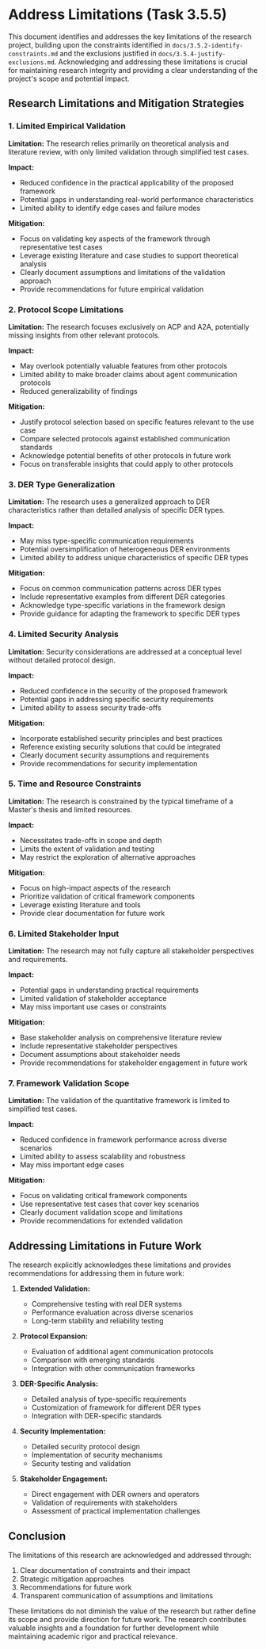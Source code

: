 # Address Limitations (Task 3.5.5)

This document identifies and addresses the key limitations of the research project, building upon the constraints identified in `docs/3.5.2-identify-constraints.md` and the exclusions justified in `docs/3.5.4-justify-exclusions.md`. Acknowledging and addressing these limitations is crucial for maintaining research integrity and providing a clear understanding of the project's scope and potential impact.

## Research Limitations and Mitigation Strategies

### 1. Limited Empirical Validation

**Limitation:** The research relies primarily on theoretical analysis and literature review, with only limited validation through simplified test cases.

**Impact:**
* Reduced confidence in the practical applicability of the proposed framework
* Potential gaps in understanding real-world performance characteristics
* Limited ability to identify edge cases and failure modes

**Mitigation:**
* Focus on validating key aspects of the framework through representative test cases
* Leverage existing literature and case studies to support theoretical analysis
* Clearly document assumptions and limitations of the validation approach
* Provide recommendations for future empirical validation

### 2. Protocol Scope Limitations

**Limitation:** The research focuses exclusively on ACP and A2A, potentially missing insights from other relevant protocols.

**Impact:**
* May overlook potentially valuable features from other protocols
* Limited ability to make broader claims about agent communication protocols
* Reduced generalizability of findings

**Mitigation:**
* Justify protocol selection based on specific features relevant to the use case
* Compare selected protocols against established communication standards
* Acknowledge potential benefits of other protocols in future work
* Focus on transferable insights that could apply to other protocols

### 3. DER Type Generalization

**Limitation:** The research uses a generalized approach to DER characteristics rather than detailed analysis of specific DER types.

**Impact:**
* May miss type-specific communication requirements
* Potential oversimplification of heterogeneous DER environments
* Limited ability to address unique characteristics of specific DER types

**Mitigation:**
* Focus on common communication patterns across DER types
* Include representative examples from different DER categories
* Acknowledge type-specific variations in the framework design
* Provide guidance for adapting the framework to specific DER types

### 4. Limited Security Analysis

**Limitation:** Security considerations are addressed at a conceptual level without detailed protocol design.

**Impact:**
* Reduced confidence in the security of the proposed framework
* Potential gaps in addressing specific security requirements
* Limited ability to assess security trade-offs

**Mitigation:**
* Incorporate established security principles and best practices
* Reference existing security solutions that could be integrated
* Clearly document security assumptions and requirements
* Provide recommendations for security implementation

### 5. Time and Resource Constraints

**Limitation:** The research is constrained by the typical timeframe of a Master's thesis and limited resources.

**Impact:**
* Necessitates trade-offs in scope and depth
* Limits the extent of validation and testing
* May restrict the exploration of alternative approaches

**Mitigation:**
* Focus on high-impact aspects of the research
* Prioritize validation of critical framework components
* Leverage existing literature and tools
* Provide clear documentation for future work

### 6. Limited Stakeholder Input

**Limitation:** The research may not fully capture all stakeholder perspectives and requirements.

**Impact:**
* Potential gaps in understanding practical requirements
* Limited validation of stakeholder acceptance
* May miss important use cases or constraints

**Mitigation:**
* Base stakeholder analysis on comprehensive literature review
* Include representative stakeholder perspectives
* Document assumptions about stakeholder needs
* Provide recommendations for stakeholder engagement in future work

### 7. Framework Validation Scope

**Limitation:** The validation of the quantitative framework is limited to simplified test cases.

**Impact:**
* Reduced confidence in framework performance across diverse scenarios
* Limited ability to assess scalability and robustness
* May miss important edge cases

**Mitigation:**
* Focus on validating critical framework components
* Use representative test cases that cover key scenarios
* Clearly document validation scope and limitations
* Provide recommendations for extended validation

## Addressing Limitations in Future Work

The research explicitly acknowledges these limitations and provides recommendations for addressing them in future work:

1. **Extended Validation:**
   * Comprehensive testing with real DER systems
   * Performance evaluation across diverse scenarios
   * Long-term stability and reliability testing

2. **Protocol Expansion:**
   * Evaluation of additional agent communication protocols
   * Comparison with emerging standards
   * Integration with other communication frameworks

3. **DER-Specific Analysis:**
   * Detailed analysis of type-specific requirements
   * Customization of framework for different DER types
   * Integration with DER-specific standards

4. **Security Implementation:**
   * Detailed security protocol design
   * Implementation of security mechanisms
   * Security testing and validation

5. **Stakeholder Engagement:**
   * Direct engagement with DER owners and operators
   * Validation of requirements with stakeholders
   * Assessment of practical implementation challenges

## Conclusion

The limitations of this research are acknowledged and addressed through:
1. Clear documentation of constraints and their impact
2. Strategic mitigation approaches
3. Recommendations for future work
4. Transparent communication of assumptions and limitations

These limitations do not diminish the value of the research but rather define its scope and provide direction for future work. The research contributes valuable insights and a foundation for further development while maintaining academic rigor and practical relevance. 